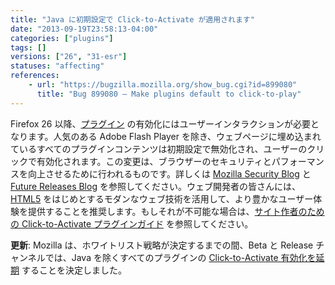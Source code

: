 ```yaml
---
title: "Java に初期設定で Click-to-Activate が適用されます"
date: "2013-09-19T23:58:13-04:00"
categories: ["plugins"]
tags: []
versions: ["26", "31-esr"]
statuses: "affecting"
references:
    - url: "https://bugzilla.mozilla.org/show_bug.cgi?id=899080"
      title: "Bug 899080 – Make plugins default to click-to-play"
---
```

Firefox 26 以降、[プラグイン](https://developer.mozilla.org/docs/Plugins) の有効化にはユーザーインタラクションが必要となります。人気のある Adobe Flash Player を除き、ウェブページに埋め込まれているすべてのプラグインコンテンツは初期設定で無効化され、ユーザーのクリックで有効化されます。この変更は、ブラウザーのセキュリティとパフォーマンスを向上させるために行われるものです。詳しくは [Mozilla Security Blog](https://blog.mozilla.org/security/2013/01/29/putting-users-in-control-of-plugins/) と [Future Releases Blog](https://blog.mozilla.org/futurereleases/2013/09/24/plugin-activation-in-firefox/) を参照してください。ウェブ開発者の皆さんには、[HTML5](https://developer.mozilla.org/docs/Web/Guide/HTML/HTML5) をはじめとするモダンなウェブ技術を活用して、より豊かなユーザー体験を提供することを推奨します。もしそれが不可能な場合は、[サイト作者のための Click-to-Activate プラグインガイド](https://developer.mozilla.org/docs/Site_Author_Guide_for_Click-To-Activate_Plugins) を参照してください。

**更新**: Mozilla は、ホワイトリスト戦略が決定するまでの間、Beta と Release チャンネルでは、Java を除くすべてのプラグインの [Click-to-Activate 有効化を延期](https://bugzilla.mozilla.org/show_bug.cgi?id=941137) することを決定しました。
